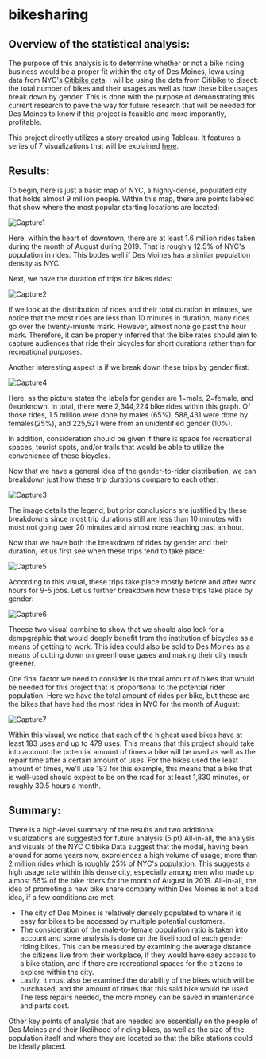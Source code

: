 # bikesharing

## Overview of the statistical analysis:

The purpose of this analysis is to determine whether or not a bike riding business would be a proper fit within the city of Des Moines, Iowa using data from NYC's [Citibike data](https://ride.citibikenyc.com/system-data#:~:text=The%20data%20includes%3A%201%20Trip%20Duration%20%28seconds%29%202,10%20Gender%20%28Zero%3Dunknown%3B%201%3Dmale%3B%202%3Dfemale%29%20More%20items...%20). I will be using the data from Citibike to disect: the total number of bikes and their usages as well as how these bike usages break down by gender. This is done with the purpose of demonstrating this current research to pave the way for future research that will be needed for Des Moines to know if this project is feasible and more imporantly, profitable.

This project directly utilizes a story created using Tableau. It features a series of 7 visualizations that will be explained [here](https://public.tableau.com/app/profile/eduardo.flores1791/viz/Book2_16337278155490/Challenge?publish=yes).

## Results:

To begin, here is just a basic map of NYC, a highly-dense, populated city that holds almost 9 million people. Within this map, there are points labeled that show where the most popular starting locations are located:

![Capture1](https://user-images.githubusercontent.com/46951897/136875553-c9970fad-df0d-4286-bcad-d2f2225a2288.PNG)

Here,  within the heart of downtown, there are at least 1.6 million rides taken during the month of August during 2019. That is roughly 12.5% of NYC's population in rides. This bodes well if Des Moines has a similar population density as NYC.

Next, we have the duration of trips for bikes rides:

![Capture2](https://user-images.githubusercontent.com/46951897/136877707-29dda509-7270-4ca8-9270-eab88453866f.PNG)

If we look at the distribution of rides and their total duration in minutes, we notice that the most rides are less than 10 minutes in duration, many rides go over the twenty-miunte mark. However, almost none go past the hour mark. Therefore, it can be properly inferred that the bike rates should aim to capture audiences that ride their bicycles for short durations rather than for recreational purposes.

Another interesting aspect is if we break down these trips by gender first:

![Capture4](https://user-images.githubusercontent.com/46951897/136878484-ea6a2e71-6792-45ba-83aa-3dcda4958fc1.PNG)

Here, as the picture states the labels for gender are 1=male, 2=female, and 0=unknown. In total, there were 2,344,224 bike rides within this graph. Of those rides, 1.5 million were done by males (65%), 588,431 were done by females(25%), and 225,521 were from an unidentified gender (10%).

In addition, consideration should be given if there is space for recreational spaces, tourist spots, and/or trails that would be able to utilize the convenience of these bicycles.

Now that we have a general idea of the gender-to-rider distribution, we can breakdown just how these trip durations compare to each other:

![Capture3](https://user-images.githubusercontent.com/46951897/136879828-900e4dd5-5404-42c2-b725-c02b2be17e4f.PNG)

The image details the legend, but prior conclusions are justified by these breakdowns since most trip durations still are less than 10 minutes with most not going over 20 minutes and almost none reaching past an hour.

Now that we have both the breakdown of rides by gender and their duration, let us first see when these trips tend to take place:

![Capture5](https://user-images.githubusercontent.com/46951897/136881425-5e8c2ca2-dec9-49a6-bc37-b092a4b261a6.PNG)

According to this visual, these trips take place mostly before and after work hours for 9-5 jobs. Let us further breakdown how these trips take place by gender:

![Capture6](https://user-images.githubusercontent.com/46951897/136881947-776db9b0-070e-40c7-99db-3f667d290552.PNG)

Theese two visual combine to show that we should also look for a dempgraphic that would deeply benefit from the institution of bicycles as a means of getting to work. This idea could also be sold to Des Moines as a means of cutting down on greenhouse gases and making their city much greener.

One final factor we need to consider is the total amount of bikes that would be needed for this project that is proportional to the potential rider population. Here we have the total amount of rides per bike, but these are the bikes that have had the most rides in NYC for the month of August:

![Capture7](https://user-images.githubusercontent.com/46951897/136882859-4810ac2d-72bf-4912-8c1a-f80b58766b68.PNG)

Within this visual, we notice that each of the highest used bikes have at least 183 uses and up to 479 uses. This means that this project should take into account the potential amount of times a bike will be used as well as the repair time after a certain amount of uses. For the bikes used the least amount of times, we'll use 183 for this example, this means that a bike that is well-used should expect to be on the road for at least 1,830 minutes, or roughly 30.5 hours a month. 

## Summary:

There is a high-level summary of the results and two additional visualizations are suggested for future analysis (5 pt)
All-in-all, the analysis and visuals of the NYC Citibike Data suggest that the model, having been around for some years now, expreiences a high volume of usage; more than 2 million rides which is roughly 25% of NYC's population. This suggests a high usage rate within this dense city, especially among men who made up almost 66% of the bike riders for the month of August in 2019. All-in-all, the idea of promoting a new bike share company within Des Moines is not a bad idea, if a few conditions are met:
 - The city of Des Moines is relatively densely populated to where it is easy for bikes to be accessed by multiple potential customers.
 - The consideration of the male-to-female population ratio is taken into account and some analysis is done on the likelihood of each gender riding bikes. This can be measured by examining the average distance the citizens live from their workplace, if they would have easy access to a bike station, and if there are recreational spaces for the citizens to explore within the city.
 - Lastly, it must also be examined the durability of the bikes which will be purchased, and the amount of times that this said bike would be used. The less repairs needed, the more money can be saved in maintenance and parts cost. 

Other key points of analysis that are needed are essentially on the people of Des Moines and their likelihood of riding bikes, as well as the size of the population itself and where they are located so that the bike stations could be ideally placed.
